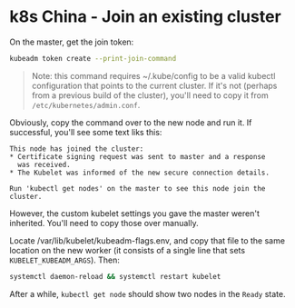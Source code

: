 # k8s China - Join an existing cluster

On the master, get the join token:

```bash
kubeadm token create --print-join-command
```

> Note: this command requires ~/.kube/config to be a valid kubectl configuration that points to the current cluster.  If it's not (perhaps from a previous build of the cluster), you'll need to copy it from `/etc/kubernetes/admin.conf`.

Obviously, copy the command over to the new node and run it.  If successful, you'll see some text liks this:

```
This node has joined the cluster:
* Certificate signing request was sent to master and a response
  was received.
* The Kubelet was informed of the new secure connection details.

Run 'kubectl get nodes' on the master to see this node join the cluster.
```

However, the custom kubelet settings you gave the master weren't inherited.  You'll need to copy those over manually.

Locate /var/lib/kubelet/kubeadm-flags.env, and copy that file to the same location on the new worker (it consists of a single line that sets `KUBELET_KUBEADM_ARGS`).  Then:

```bash
systemctl daemon-reload && systemctl restart kubelet
```

After a while, `kubectl get node` should show two nodes in the `Ready` state.
